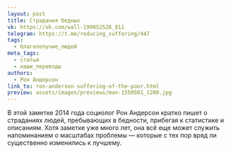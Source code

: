 ```yaml
---
layout: post
title: Страдания бедных
vk: https://vk.com/wall-199052526_811
telegram: https://t.me/reducing_suffering/447
tags:
  - благополучие_людей
meta_tags:
  - статьи
  - наши_переводы
authors:
  - Рон Андерсон
link_to: ron-anderson-suffering-of-the-poor.html
preview: assets/images/previews/man-1550501_1280.jpg
---
```

В этой заметке 2014 года социолог Рон Андерсон кратко пишет о страданиях людей, пребывающих в бедности, прибегая к статистике и описаниям. Хотя заметке уже много лет, она всё еще может служить напоминанием о масштабах проблемы — которые с тех пор вряд ли существенно изменились к лучшему.
